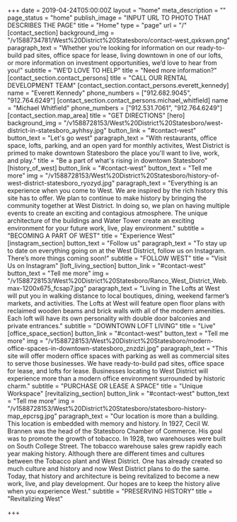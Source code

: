 +++
date = 2019-04-24T05:00:00Z
layout = "home"
meta_description = ""
page_status = "home"
publish_image = "INPUT URL TO PHOTO THAT DESCRIBES THE PAGE"
title = "Home"
type = "page"
url = "/"
[contact_section]
background_img = "/v1588734781/West%20District%20Statesboro/contact-west_qxkswn.png"
paragraph_text = "Whether you’re looking for information on our ready-to-build pad sites, office space for lease, living downtown in one of our lofts, or more information on investment opportunities, we’d love to hear from you!"
subtitle = "WE’D LOVE TO HELP"
title = "Need more information?"
[contact_section.contact_persons]
title = "CALL OUR RENTAL DEVELOPMENT TEAM"
[contact_section.contact_persons.everett_kennedy]
name = "Everett Kennedy"
phone_numbers = ["912.682.9045", "912.764.6249"]
[contact_section.contact_persons.michael_whitfield]
name = "Michael Whitfield"
phone_numbers = ["912.531.7061", "912.764.6249"]
[contact_section.map_area]
title = "GET DIRECTIONS"
[hero]
background_img = "/v1588728153/West%20District%20Statesboro/west-district-in-statesboro_ayhhsy.jpg"
button_link = "#contact-west"
button_text = "Let's go west"
paragraph_text = "With restaurants, office space, lofts, parking, and an open yard for monthly activites, West District is primed to make downtown Statesboro the place you'll want to live, work, and play."
title = "Be a part of what's rising in downtown Statesboro"
[history_of_west]
button_link = "#contact-west"
button_text = "Tell me more"
img = "/v1588728153/West%20District%20Statesboro/history-of-west-district-statesboro_ryozyd.jpg"
paragraph_text = "Everything is an experience when you come to West. We are inspired by the rich history this site has to offer. We plan to continue to make history by bringing the community together at West District. In doing so, we plan on having multiple events to create an exciting and contagious atmosphere. The unique architecture of the buildings and Water Tower create an exciting environment for your future work, live, play environment."
subtitle = "BECOMING A PART OF WEST"
title = "Experience West"
[instagram_section]
button_text = "Follow us"
paragraph_text = "To stay up to date on everything going on at the West District, follow us on Instagram. There’s more things coming soon!"
subtitle = "FOLLOW WEST"
title = "Visit Us on Instagram"
[loft_living_section]
button_link = "#contact-west"
button_text = "Tell me more"
img = "/v1588728153/West%20District%20Statesboro/Ranco_West_District_Web.max-1200x675_fcsap7.jpg"
paragraph_text = "Living in The Lofts at West will put you in walking distance to local boutiques, dining, weekend farmer’s markets, and activities. The Lofts at West will feature open floor plans with reclaimed wooden beams and brick walls with all of the modern amenities. Each loft will have its own personality with double door balconies and private entrances."
subtitle = "DOWNTOWN LOFT LIVING"
title = "Live"
[office_space_section]
button_link = "#contact-west"
button_text = "Tell me more"
img = "/v1588728153/West%20District%20Statesboro/modern-office-spaces-in-downtown-statesboro_znzdzi.jpg"
paragraph_text = "This site will offer modern office spaces with parking as well as commercial sites to serve those businesses. We have ready-to-build pad sites, office space for lease, and lofts for lease. Businesses locating to West District will experience more than a modern office environment surrounded by historic charm."
subtitle = "PURCHASE OR LEASE A SPACE"
title = "Unique Workspace"
[revitalizing_section]
button_link = "#contact-west"
button_text = "Tell me more"
img = "/v1588728153/West%20District%20Statesboro/statesboro-history-map_epcrsg.jpg"
paragraph_text = "Our location is more than a building. This location is embedded with memory and history. In 1927, Cecil W. Brannen was the head of the Statesboro Chamber of Commerce. His goal was to promote the growth of tobacco. In 1928, two warehouses were built on South College Street. The tobacco warehouse sales grew rapidly each year making history. Although there are different times and cultures between the Tobacco plant and West District. One has already created so much culture and history and now West District plans to do the same. Today, that history and architecture is being revitalized to become a new work, live, and play development. Our hopes are to keep the history alive when you experience West."
subtitle = "PRESERVING HISTORY"
title = "Revitalizing West"

+++
